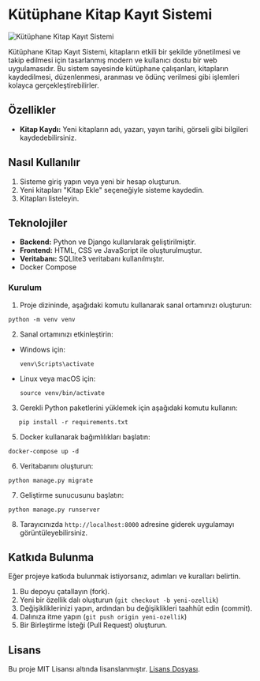 # Kütüphane Kitap Kayıt Sistemi

![Kütüphane Kitap Kayıt Sistemi](https://r.resimlink.com/ZC6bWLxFGkf.png)

Kütüphane Kitap Kayıt Sistemi, kitapların etkili bir şekilde yönetilmesi ve takip edilmesi için tasarlanmış modern ve kullanıcı dostu bir web uygulamasıdır. Bu sistem sayesinde kütüphane çalışanları, kitapların kaydedilmesi, düzenlenmesi, aranması ve ödünç verilmesi gibi işlemleri kolayca gerçekleştirebilirler.

## Özellikler

- **Kitap Kaydı:** Yeni kitapların adı, yazarı, yayın tarihi, görseli gibi bilgileri kaydedebilirsiniz.

## Nasıl Kullanılır

1. Sisteme giriş yapın veya yeni bir hesap oluşturun.
2. Yeni kitapları "Kitap Ekle" seçeneğiyle sisteme kaydedin.
3. Kitapları listeleyin.

## Teknolojiler

- **Backend:** Python ve Django kullanılarak geliştirilmiştir.
- **Frontend:** HTML, CSS ve JavaScript ile oluşturulmuştur.
- **Veritabanı:** SQLlite3 veritabanı kullanılmıştır.
- Docker Compose

### Kurulum

1. Proje dizininde, aşağıdaki komutu kullanarak sanal ortamınızı oluşturun:
```
python -m venv venv
```

2. Sanal ortamınızı etkinleştirin:

  - Windows için:
  
    ```
    venv\Scripts\activate
    ```
  
  - Linux veya macOS için:
  
    ```
    source venv/bin/activate
    ```

3. Gerekli Python paketlerini yüklemek için aşağıdaki komutu kullanın:
```
   pip install -r requirements.txt
```

5. Docker kullanarak bağımlılıkları başlatın:
   
```
docker-compose up -d
```

6. Veritabanını oluşturun:
   
```
python manage.py migrate
```

7. Geliştirme sunucusunu başlatın:
```
python manage.py runserver
```

8. Tarayıcınızda `http://localhost:8000` adresine giderek uygulamayı görüntüleyebilirsiniz.

## Katkıda Bulunma

Eğer projeye katkıda bulunmak istiyorsanız, adımları ve kuralları belirtin.

1. Bu depoyu çatallayın (fork).
2. Yeni bir özellik dalı oluşturun (`git checkout -b yeni-ozellik`)
3. Değişikliklerinizi yapın, ardından bu değişiklikleri taahhüt edin (commit).
4. Dalınıza itme yapın (`git push origin yeni-ozellik`)
5. Bir Birleştirme İsteği (Pull Request) oluşturun.

## Lisans

Bu proje MIT Lisansı altında lisanslanmıştır. [Lisans Dosyası](LICENSE).



